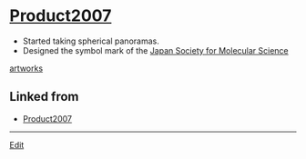 ---
---
# [Product2007](Product2007)


* Started taking spherical panoramas.
* Designed the symbol mark of the [Japan Society for  Molecular Science](http://molsci.jp)

[artworks](artworks) 


## Linked from

* [Product2007](Product2007.md)


----
[Edit](https://github.com/vitroid/vitroid.github.io/edit/master/MD/Product2007.md)
